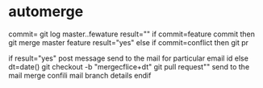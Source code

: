 # automerge

commit= git log master..fewature
result=""
if commit=feature commit then
git merge master feature
result="yes"
else
if commit=conflict then
git pr

if result="yes"
post message
send to the mail for particular email id
else
dt=date()
git checkout -b "mergecflice+dt"
git pull request""
send to the mail merge confili mail branch details
endif
